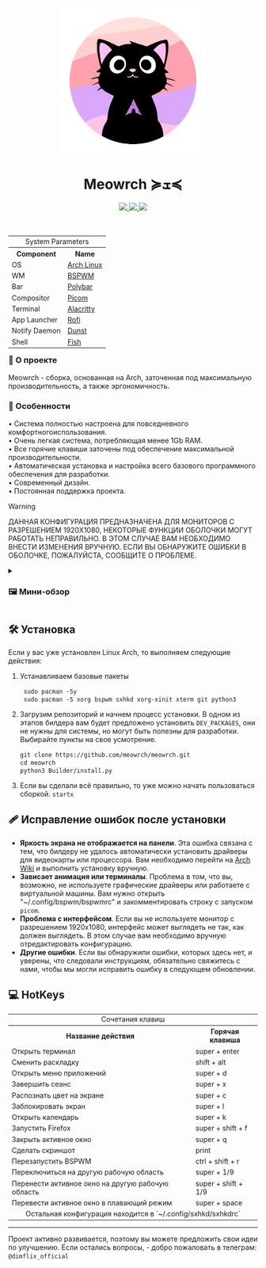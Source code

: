 
<div align="center">
	<img src=".meta/logo.png" width="300px">
	<h1> Meowrch ≽ܫ≼</h1>
	<a href="https://github.com/meowrch/meowrch/stargazers">
		<img src="https://img.shields.io/github/stars/meowrch/meowrch?color=C9CBFF&labelColor=1C2325&style=for-the-badge">
	</a>
	<a href="https://github.com/meowrch/meowrch/issues">
		<img src="https://img.shields.io/github/issues/meowrch/meowrch?color=ffb29b&labelColor=1C2325&style=for-the-badge">
	</a>
	<a href="./LICENSE">
		<img src="https://img.shields.io/github/license/meowrch/meowrch?color=FCA2AA&labelColor=1C2325&style=for-the-badge">
	</a>
	<br>
</div>

<br>
<br>

<!-- INFORMATION -->
<table align="right">
	<tr>
	    <td colspan="2" align="center">System Parameters</td>
	</tr>
	<tr>
	    <th>Component</th>
	    <th>Name</th>
	</tr>
	<tr>
	    <td>OS</td>
	    <td><a href="https://archlinux.org/">Arch Linux</a></td>
	</tr>
	<tr>
	    <td>WM</td>
	    <td><a href="https://github.com/baskerville/bspwm">BSPWM</a></td>
	</tr>
	<tr>
	    <td>Bar</td>
	    <td><a href="https://github.com/polybar/polybar">Polybar</a></td>
	</tr>
	<tr>
	    <td>Compositor</td>
	    <td><a href="https://github.com/yshui/picom">Picom</a></td>
	</tr>
	<tr>
	    <td>Terminal</td>
	    <td><a href="https://github.com/alacritty/alacritty">Alacritty</a></td>
	</tr>
	<tr>
	    <td>App Launcher</td>
	    <td><a href="https://github.com/davatorium/rofi">Rofi</a></td>
	</tr>
	<tr>
	    <td>Notify Daemon</td>
	    <td><a href="https://github.com/dunst-project/dunst">Dunst</a></td>
	</tr>
	<tr>
	    <td>Shell</td>
	    <td><a href="https://github.com/fish-shell/fish-shell">Fish</a></td>
	</tr>
</table>
<div align="left">
	<h3> 📝 О проекте</h2> 
	<p>
	Meowrch - сборка, основанная на Arch, заточенная под максимальную производительность, а также эргономичность.
	</p>
	<h3>🚀 Особенности</h2>
	<p>
	• Система полностью настроена для повседневного комфортногоиспользования.<br>
	• Очень легкая система, потребляющая менее 1Gb RAM.<br>
	• Все горячие клавиши заточены под обеспечение максимальной производительности.<br>
	• Автоматическая установка и настройка всего базового программного обеспечения для разработки. <br>
	• Современный дизайн. <br>
	• Постоянная поддержка проекта.<br>
	</p>
</div>

> [!WARNING]
> ДАННАЯ КОНФИГУРАЦИЯ ПРЕДНАЗНАЧЕНА ДЛЯ МОНИТОРОВ С РАЗРЕШЕНИЕМ 1920X1080,
> НЕКОТОРЫЕ ФУНКЦИИ ОБОЛОЧКИ МОГУТ РАБОТАТЬ НЕПРАВИЛЬНО.
> В ЭТОМ СЛУЧАЕ ВАМ НЕОБХОДИМО ВНЕСТИ ИЗМЕНЕНИЯ ВРУЧНУЮ.
> ЕСЛИ ВЫ ОБНАРУЖИТЕ ОШИБКИ В ОБОЛОЧКЕ, ПОЖАЛУЙСТА, СООБЩИТЕ О ПРОБЛЕМЕ.

<!-- IMAGES -->
<details close> <summary><h3>🖼️ Мини-обзор</h3></summary>
	<img src=".meta/assets/preview1.png">
	<img src=".meta/assets/preview2.png">
	<img src=".meta/assets/preview3.png">
	<img src=".meta/assets/preview4.png">
	<img src=".meta/assets/preview5.png">
	<img src=".meta/assets/preview6.png">
</details>

<!-- INSTALLATION -->
## 🛠 Установка
Если у вас уже установлен Linux Arch, то выполняем следующие действия:
1. Устанавливаем базовые пакеты
   ```
    sudo pacman -Sy
    sudo pacman -S xorg bspwm sxhkd xorg-xinit xterm git python3
    ```
2. Загрузим репозиторий и начнем процесс установки. В одном из этапов билдера вам будет предложено установить `DEV_PACKAGES`, они не нужны для системы, но могут быть полезны для разработки. Выбирайте пункты на свое усмотрение.
   ```
   git clone https://github.com/meowrch/meowrch.git
   cd meowrch
   python3 Builder/install.py
   ```
3. Если вы сделали всё правильно, то уже можно начать пользоваться сборкой. `startx`

<!-- ERRORS -->
## 🩹 Исправление ошибок после установки
* **Яркость экрана не отображается на панели**. Эта ошибка связана с тем, что билдеру не удалось автоматически установить драйверы для видеокарты или процессора. Вам необходимо перейти на [Arch Wiki](https://wiki.archlinux.org) и выполнить установку вручную.
* **Зависает анимация или терминалы**. Проблема в том, что вы, возможно, не используете графические драйверы или работаете с виртуальной машины. Вам нужно открыть "~/.config/bspwm/bspwmrc" и закомментировать строку с запуском `picom`.
* **Проблема с интерфейсом**. Если вы не используете монитор с разрешением 1920x1080, интерфейс может выглядеть не так, как должен выглядеть. В этом случае вам необходимо вручную отредактировать конфигурацию.
* **Другие ошибки**. Если вы обнаружили ошибки, которых здесь нет, и уверены, что следовали инструкциям, обязательно свяжитесь с нами, чтобы мы могли исправить ошибку в следующем обновлении.

<h2>💻 HotKeys</h2>
<table align="center">
	<tr>
		<td colspan="2" align="center">Сочетания клавиш</td>
	</tr>
    <tr>
        <th>Название действия</th>
        <th>Горячая клавиша</th>
    </tr>
    <tr>
        <td>Открыть терминал</td>
        <td>super + enter</td>
    </tr>
    <tr>
        <td>Сменить раскладку</td>
        <td>shift + alt</td>
    </tr>
    <tr>
        <td>Открыть меню приложений</td>
        <td>super + d</td>
    </tr>
    <tr>
        <td>Завершить сеанс</td>
        <td>super + x</td>
    </tr>
    <tr>
        <td>Распознать цвет на экране</td>
        <td>super + c</td>
    </tr>
    <tr>
        <td>Заблокировать экран</td>
        <td>super + l</td>
    </tr>
    <tr>
        <td>Открыть календарь</td>
        <td>super + k</td>
    </tr>
    <tr>
        <td>Запустить Firefox</td>
        <td>super + shift + f</td>
    </tr>
    <tr>
        <td>Закрыть активное окно</td>
        <td>super + q</td>
    </tr>
    <tr>
        <td>Сделать скриншот</td>
        <td>print</td>
    </tr>
    <tr>
        <td>Перезапустить BSPWM</td>
        <td>ctrl + shift + r</td>
    </tr>
    <tr>
        <td>Переключиться на другую рабочую область</td>
        <td>super + 1/9</td>
    </tr>
    <tr>
        <td>Перенести активное окно на другую рабочую область</td>
        <td>super + shift + 1/9</td>
    </tr>
    <tr>
        <td>Перевести активное окно в плавающий режим</td>
        <td>super + space</td>
    </tr>
	<tr>
		<td colspan="2" align="center">Остальная конфигурация находится в `~/.config/sxhkd/sxhkdrc`</td>
	</tr>
</table>

***

Проект активно развивается, поэтому вы можете предложить свои идеи по улучшению. 
Если остались вопросы, - добро пожаловать в телеграм: `@dimflix_official`
